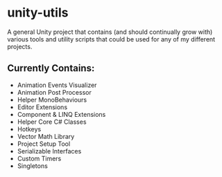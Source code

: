 # unity-utils
A general Unity project that contains (and should continually grow with) various tools and utility scripts that could be used for any of my different projects.

## Currently Contains:
* Animation Events Visualizer
* Animation Post Processor
* Helper MonoBehaviours
* Editor Extensions
* Component & LINQ Extensions
* Helper Core C# Classes
* Hotkeys
* Vector Math Library
* Project Setup Tool
* Serializable Interfaces
* Custom Timers
* Singletons
